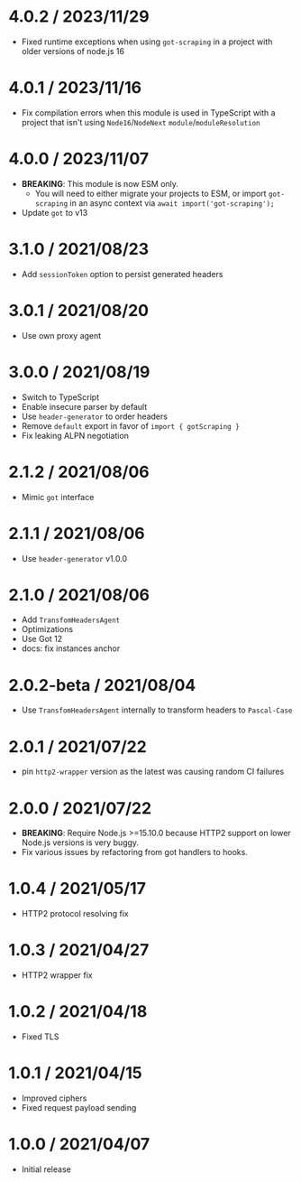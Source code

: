 4.0.2 / 2023/11/29
====================
- Fixed runtime exceptions when using `got-scraping` in a project with older versions of node.js 16

4.0.1 / 2023/11/16
====================
- Fix compilation errors when this module is used in TypeScript with a project that isn't using `Node16`/`NodeNext` `module`/`moduleResolution`

4.0.0 / 2023/11/07
====================
- **BREAKING**: This module is now ESM only.
  - You will need to either migrate your projects to ESM, or import `got-scraping` in an async context via `await import('got-scraping');`
- Update `got` to v13

3.1.0 / 2021/08/23
====================
- Add `sessionToken` option to persist generated headers

3.0.1 / 2021/08/20
====================
- Use own proxy agent

3.0.0 / 2021/08/19
====================
- Switch to TypeScript
- Enable insecure parser by default
- Use `header-generator` to order headers
- Remove `default` export in favor of `import { gotScraping }`
- Fix leaking ALPN negotiation

2.1.2 / 2021/08/06
====================
- Mimic `got` interface

2.1.1 / 2021/08/06
====================
- Use `header-generator` v1.0.0

2.1.0 / 2021/08/06
====================
- Add `TransfomHeadersAgent`
- Optimizations
- Use Got 12
- docs: fix instances anchor

2.0.2-beta / 2021/08/04
====================
- Use `TransfomHeadersAgent` internally to transform headers to `Pascal-Case`

2.0.1 / 2021/07/22
====================
- pin `http2-wrapper` version as the latest was causing random CI failures

2.0.0 / 2021/07/22
====================
- **BREAKING**: Require Node.js >=15.10.0 because HTTP2 support on lower Node.js versions is very buggy.
- Fix various issues by refactoring from got handlers to hooks.

1.0.4 / 2021/05/17
====================
- HTTP2 protocol resolving fix

1.0.3 / 2021/04/27
====================
- HTTP2 wrapper fix

1.0.2 / 2021/04/18
====================
- Fixed TLS

1.0.1 / 2021/04/15
====================
- Improved ciphers
- Fixed request payload sending

1.0.0 / 2021/04/07
====================
- Initial release

